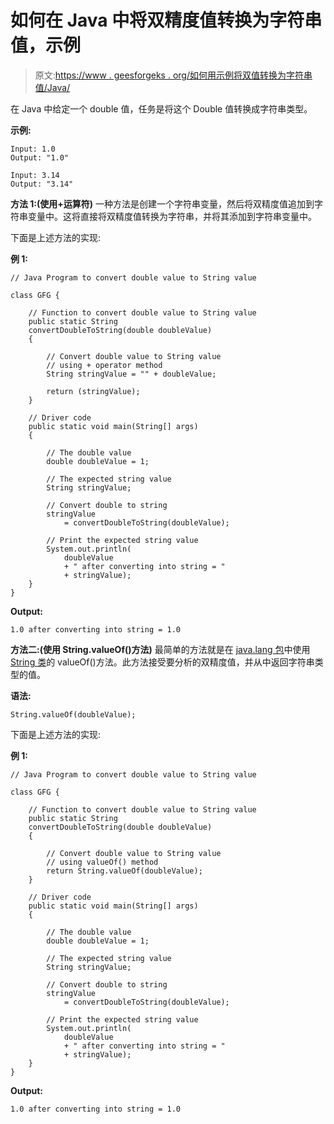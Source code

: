 # 如何在 Java 中将双精度值转换为字符串值，示例

> 原文:[https://www . geesforgeks . org/如何用示例将双值转换为字符串值/Java/](https://www.geeksforgeeks.org/how-to-convert-a-double-value-to-string-value-in-java-with-examples/)

在 Java 中给定一个 double 值，任务是将这个 Double 值转换成字符串类型。

**示例:**

```
Input: 1.0
Output: "1.0"

Input: 3.14
Output: "3.14"

```

**方法 1:(使用+运算符)**
一种方法是创建一个字符串变量，然后将双精度值追加到字符串变量中。这将直接将双精度值转换为字符串，并将其添加到字符串变量中。

下面是上述方法的实现:

**例 1:**

```
// Java Program to convert double value to String value

class GFG {

    // Function to convert double value to String value
    public static String
    convertDoubleToString(double doubleValue)
    {

        // Convert double value to String value
        // using + operator method
        String stringValue = "" + doubleValue;

        return (stringValue);
    }

    // Driver code
    public static void main(String[] args)
    {

        // The double value
        double doubleValue = 1;

        // The expected string value
        String stringValue;

        // Convert double to string
        stringValue
            = convertDoubleToString(doubleValue);

        // Print the expected string value
        System.out.println(
            doubleValue
            + " after converting into string = "
            + stringValue);
    }
}
```

**Output:**

```
1.0 after converting into string = 1.0

```

**方法二:(使用 String.valueOf()方法)**
最简单的方法就是在 [java.lang 包](https://www.geeksforgeeks.org/java-lang-package-java/)中使用 [String 类](https://www.geeksforgeeks.org/strings-in-java/)的 valueOf()方法。此方法接受要分析的双精度值，并从中返回字符串类型的值。

**语法:**

```
String.valueOf(doubleValue);

```

下面是上述方法的实现:

**例 1:**

```
// Java Program to convert double value to String value

class GFG {

    // Function to convert double value to String value
    public static String
    convertDoubleToString(double doubleValue)
    {

        // Convert double value to String value
        // using valueOf() method
        return String.valueOf(doubleValue);
    }

    // Driver code
    public static void main(String[] args)
    {

        // The double value
        double doubleValue = 1;

        // The expected string value
        String stringValue;

        // Convert double to string
        stringValue
            = convertDoubleToString(doubleValue);

        // Print the expected string value
        System.out.println(
            doubleValue
            + " after converting into string = "
            + stringValue);
    }
}
```

**Output:**

```
1.0 after converting into string = 1.0

```